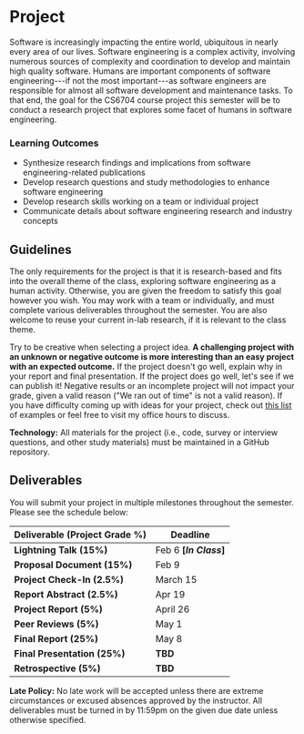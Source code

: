 # Project

Software is increasingly impacting the entire world, ubiquitous in nearly every area of our lives. Software engineering is a complex activity, involving numerous sources of complexity and coordination to develop and maintain high quality software. Humans are important components of software engineering---if not the most important---as software engineers are responsible for almost all software development and maintenance tasks. To that end, the goal for the CS6704 course project this semester will be to conduct a research project that explores some facet of humans in software engineering.

### Learning Outcomes
* Synthesize research findings and implications from software engineering-related publications
* Develop research questions and study methodologies to enhance software engineering
* Develop research skills working on a team or individual project
* Communicate details about software engineering research and industry concepts

## Guidelines
The only requirements for the project is that it is research-based and fits into the overall theme of the class, exploring software engineering as a human activity. Otherwise, you are given the freedom to satisfy this goal however you wish. You may work with a team or individually, and must complete various deliverables throughout the semester. You are also welcome to reuse your current in-lab research, if it is relevant to the class theme. 

Try to be creative when selecting a project idea. **A challenging project with an unknown or negative outcome is more interesting than an easy project with an expected outcome.** If the project doesn't go well, explain why in your report and final presentation. If the project does go well, let's see if we can publish it! Negative results or an incomplete project will not impact your grade, given a valid reason ("We ran out of time" is not a valid reason). If you have difficulty coming up with ideas for your project, check out [this list](IDEAS.md) of examples or feel free to visit my office hours to discuss.

**Technology:** All materials for the project (i.e., code, survey or interview questions, and other study materials) must be maintained in a GitHub repository.

## Deliverables

You will submit your project in multiple milestones throughout the semester. Please see the schedule below:

| Deliverable (Project Grade %)    |  Deadline       |
|----------------------------------|-----------------|
| __Lightning Talk (15%)__         | Feb 6 **[_In Class_]** |
| __Proposal Document (15%)__      | Feb 9 |
| __Project Check-In (2.5%)__        | March 15 |
| __Report Abstract (2.5%)__         | Apr 19 |
| __Project Report (5%)__         | April 26 |
| __Peer Reviews (5%)__            | May 1 |
| __Final Report (25%)__           | May 8 |
| __Final Presentation (25%)__     | **TBD** |
| __Retrospective (5%)__           | **TBD** |


__Late Policy:__ No late work will be accepted unless there are extreme circumstances or excused absences approved by the instructor. All deliverables must be turned in by 11:59pm on the given due date unless otherwise specified.
